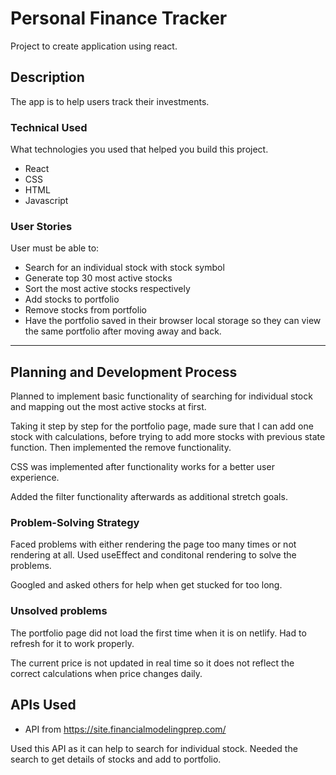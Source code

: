 # Personal Finance Tracker

Project to create application using react.

## Description

The app is to help users track their investments.

### Technical Used

What technologies you used that helped you build this project.

- React
- CSS
- HTML
- Javascript

### User Stories

User must be able to:

- Search for an individual stock with stock symbol
- Generate top 30 most active stocks
- Sort the most active stocks respectively
- Add stocks to portfolio
- Remove stocks from portfolio
- Have the portfolio saved in their browser local storage so they can view the same portfolio after moving away and back.

---

## Planning and Development Process

Planned to implement basic functionality of searching for individual stock and mapping out the most active stocks at first.

Taking it step by step for the portfolio page, made sure that I can add one stock with calculations, before trying to add more stocks with previous state function. Then implemented the remove functionality.

CSS was implemented after functionality works for a better user experience.

Added the filter functionality afterwards as additional stretch goals.

### Problem-Solving Strategy

Faced problems with either rendering the page too many times or not rendering at all. Used useEffect and conditonal rendering to solve the problems.

Googled and asked others for help when get stucked for too long.

### Unsolved problems

The portfolio page did not load the first time when it is on netlify. Had to refresh for it to work properly.

The current price is not updated in real time so it does not reflect the correct calculations when price changes daily.

## APIs Used

- API from https://site.financialmodelingprep.com/

Used this API as it can help to search for individual stock.
Needed the search to get details of stocks and add to portfolio.
